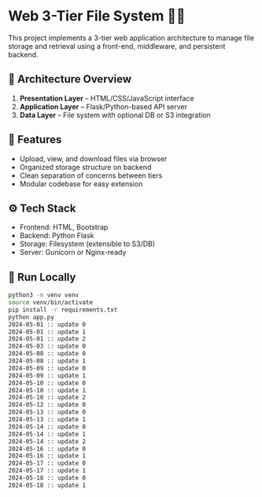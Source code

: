 # Web 3-Tier File System 📁🌐

This project implements a 3-tier web application architecture to manage file storage and retrieval using a front-end, middleware, and persistent backend.

## 🧱 Architecture Overview

1. **Presentation Layer** – HTML/CSS/JavaScript interface
2. **Application Layer** – Flask/Python-based API server
3. **Data Layer** – File system with optional DB or S3 integration

## 🔧 Features
- Upload, view, and download files via browser
- Organized storage structure on backend
- Clean separation of concerns between tiers
- Modular codebase for easy extension

## ⚙️ Tech Stack
- Frontend: HTML, Bootstrap
- Backend: Python Flask
- Storage: Filesystem (extensible to S3/DB)
- Server: Gunicorn or Nginx-ready

## 🚀 Run Locally
```bash
python3 -m venv venv
source venv/bin/activate
pip install -r requirements.txt
python app.py
2024-05-01 :: update 0
2024-05-01 :: update 1
2024-05-01 :: update 2
2024-05-03 :: update 0
2024-05-08 :: update 0
2024-05-08 :: update 1
2024-05-09 :: update 0
2024-05-09 :: update 1
2024-05-10 :: update 0
2024-05-10 :: update 1
2024-05-10 :: update 2
2024-05-12 :: update 0
2024-05-13 :: update 0
2024-05-13 :: update 1
2024-05-14 :: update 0
2024-05-14 :: update 1
2024-05-14 :: update 2
2024-05-16 :: update 0
2024-05-16 :: update 1
2024-05-17 :: update 0
2024-05-17 :: update 1
2024-05-18 :: update 0
2024-05-18 :: update 1
